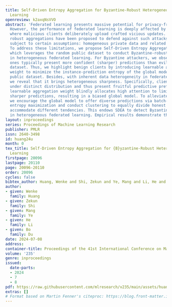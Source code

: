 ```yaml
---
title: Self-Driven Entropy Aggregation for Byzantine-Robust Heterogeneous Federated
  Learning
openreview: k2axqNsVVO
abstract: 'Federated learning presents massive potential for privacy-friendly collaboration.
  However, the performance of federated learning is deeply affected by byzantine attacks,
  where malicious clients deliberately upload crafted vicious updates. While various
  robust aggregations have been proposed to defend against such attacks, they are
  subject to certain assumptions: homogeneous private data and related proxy datasets.
  To address these limitations, we propose Self-Driven Entropy Aggregation (SDEA),
  which leverages the random public dataset to conduct Byzantine-robust aggregation
  in heterogeneous federated learning. For Byzantine attackers, we observe that benign
  ones typically present more confident (sharper) predictions than evils on the public
  dataset. Thus, we highlight benign clients by introducing learnable aggregation
  weight to minimize the instance-prediction entropy of the global model on the random
  public dataset. Besides, with inherent data heterogeneity in federated learning,
  we reveal that it brings heterogeneous sharpness. Specifically, clients are optimized
  under distinct distribution and thus present fruitful predictive preferences. The
  learnable aggregation weight blindly allocates high attention to limited ones for
  sharper predictions, resulting in a biased global model. To alleviate this problem,
  we encourage the global model to offer diverse predictions via batch-prediction
  entropy maximization and conduct clustering to equally divide honest weights to
  accommodate different tendencies. This endows SDEA to detect Byzantine attackers
  in heterogeneous federated learning. Empirical results demonstrate the effectiveness.'
layout: inproceedings
series: Proceedings of Machine Learning Research
publisher: PMLR
issn: 2640-3498
id: huang24u
month: 0
tex_title: Self-Driven Entropy Aggregation for {B}yzantine-Robust Heterogeneous Federated
  Learning
firstpage: 20096
lastpage: 20110
page: 20096-20110
order: 20096
cycles: false
bibtex_author: Huang, Wenke and Shi, Zekun and Ye, Mang and Li, He and Du, Bo
author:
- given: Wenke
  family: Huang
- given: Zekun
  family: Shi
- given: Mang
  family: Ye
- given: He
  family: Li
- given: Bo
  family: Du
date: 2024-07-08
address:
container-title: Proceedings of the 41st International Conference on Machine Learning
volume: '235'
genre: inproceedings
issued:
  date-parts:
  - 2024
  - 7
  - 8
pdf: https://raw.githubusercontent.com/mlresearch/v235/main/assets/huang24u/huang24u.pdf
extras: []
# Format based on Martin Fenner's citeproc: https://blog.front-matter.io/posts/citeproc-yaml-for-bibliographies/
---
```

